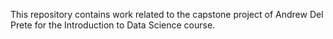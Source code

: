 This repository contains work related to the capstone project of Andrew Del Prete for the Introduction to Data Science course.
